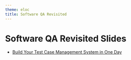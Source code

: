 ```yaml
---
theme: eloc
title: Software QA Revisited
---
```


# Software QA Revisited Slides

<div class="scroll">

- [Build Your Test Case Management System in One Day](/present/qa-workspace/tc-mgt-one-day/)

</div>

<style>
  .slidev-layout {
    .scroll {
      @apply overflow-y-scroll max-h-[660px];
    }

    h1 {
      @apply mb-5 text-8xl;
    }

    em {
      @apply inline-block mr-2 text-[#bbb];

      letter-spacing: -0.06em;
      font-size: 0.9em;
      font-style: normal;
      font-family: var(--code-font-family);
    }

    small {
      color: #777;
      font-size: 0.5em;
    }
  }
</style>
